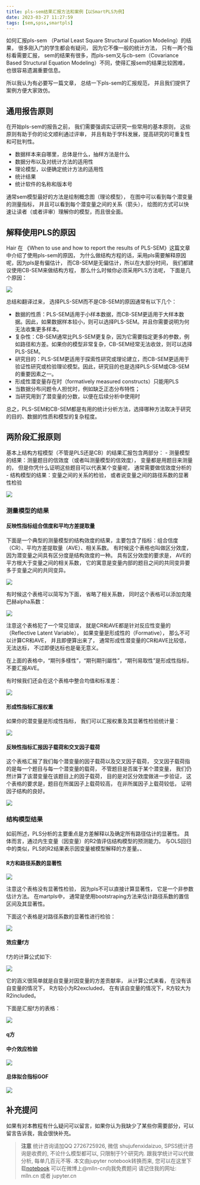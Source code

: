 ```yaml
---
title: pls-sem结果汇报方法和案例【以SmartPLS为例】
date: 2023-03-27 11:27:59
tags: [sem,spss,smartpls]
---
```


如何汇报pls-sem （Partial Least Square Structural Equation Modeling）的结果， 很多刚入门的学生都会有疑问，
因为它不像一般的统计方法， 只有一两个指标看需要汇报，
sem的结果有很多，而pls-sem又与cb-sem（Covariance Based Structural Equation Modeling）不同，使得汇报sem的结果比较困难，
也很容易遗漏重要信息。

所以我认为有必要写一篇文章， 总结一下pls-sem的汇报规范， 并且我们提供了案例方便大家效仿。

<!-- more -->

## 通用报告原则

在开始pls-sem的报告之前， 我们需要强调实证研究一些常用的基本原则， 这些原则有助于你的论文顺利通过评审，
并且有助于学科发展，提高研究的可重复性和可批判性。

- 数据样本来自哪里，总体是什么，抽样方法是什么
- 数据分布以及对统计方法的适用性
- 理论模型，以便确定统计方法的适用性
- 统计结果
- 统计软件的名称和版本号

通常sem模型最好的方法是绘制概念图（理论模型），
在图中可以看到每个潜变量的测量指标， 并且可以看到每个潜变量之间的关系（箭头），
绘图的方式可以快速让读者（或者评审）理解你的模型，而且很全面。

## 解释使用PLS的原因

Hair 在 《When to use and how to report the results of PLS-SEM》这篇文章中介绍了使用pls-sem的原因， 
为什么做结构方程的话，采用pls需要解释原因呢，因为pls是有偏估计， 而CB-SEM是无偏估计，所以在大部分时间，
我们都建议使用CB-SEM来做结构方程， 那么什么时候你必须采用PLS方法呢， 下面是几个原因：

<img src="imgs/使用pl-sem的原因.png">

总结和翻译过来， 选择PLS-SEM而不是CB-SEM的原因通常有以下几个：

- 数据的性质：PLS-SEM适用于小样本数据，而CB-SEM更适用于大样本数据。因此，如果数据样本较小，则可以选择PLS-SEM。并且你需要说明为何无法收集更多样本。
- 复杂性：CB-SEM通常比PLS-SEM更复杂，因为它需要指定更多的参数，例如路径和方差。如果你的模型非常复杂，CB-SEM经常无法收敛，则可以选择PLS-SEM。
- 研究目的：PLS-SEM更适用于探索性研究或理论建立，而CB-SEM更适用于验证性研究或检验理论模型。因此，研究目的也是选择PLS-SEM或CB-SEM的重要因素之一。
- 形成性潜变量存在时（formatively measured constructs）只能用PLS
- 当数据分布问题令人担忧时，例如缺乏正态分布特性；
- 当研究用到了潜变量的分数，以便在后续分析中使用时

总之，PLS-SEM和CB-SEM都是有用的统计分析方法，选择哪种方法取决于研究的目的、数据的性质和模型的复杂程度。

## 两阶段汇报原则

基本上结构方程模型（不管是PLS还是CB）的结果汇报包含两部分：
    - 测量模型的结果：测量题目的信效度（或者叫测量模型的信效度）， 变量都是用题目来测量的， 但是你凭什么证明这些题目可以代表某个变量呢， 通常需要做信效度分析的
    - 结构模型的结果：变量之间的关系的检验， 或者说变量之间的路径系数的显著性检验

<img src="imgs/模型图.png">

### 测量模型的结果

#### 反映性指标组合信度和平均方差提取量

下面是一个典型的测量模型的结构效度的结果，主要包含了指标：组合信度（CR）、平均方差提取量（AVE）、相关系数。
有时候这个表格也叫做区分效度， 因为潜变量之间具有区分度是结构效度的一种。 具有区分效度的要求是， AVE的平方根大于变量之间的相关系数，
它的寓意是变量内部的题目之间的共同变异要多于变量之间的共同变异。

<img src="imgs/测量模型信效度检验.png">

有时候这个表格可以简写为下面， 省略了相关系数， 同时这个表格可以添加克隆巴赫alpha系数：

<img src="imgs/平均方差提取量.png">

注意这个表格犯了一个常见错误， 就是CR和AVE都是针对反应性变量的（Reflective Latent Variable）， 
如果变量是形成性的（Formative）， 那么不可以计算CR和AVE， 并且即便算出来了， 通常形成性潜变量的CR和AVE比较低，无法达标，
不过即便达标也是毫无意义。

在上面的表格中，“期刊多樣性”，“期刊期刊屬性”，“期刊易取性”是形成性指标，不要汇报AVE。

有时候我们还会在这个表格中整合均值和标准差：

<img src="imgs/ave-cr-mean-correlation-sd.png">

#### 形成性指标汇报权重

如果你的潜变量是形成性指标， 我们可以汇报权重及其显著性检验统计量：

<img src="imgs/OUTER WEIGHT IN FORMATIVE Indicators.png">

#### 反映性指标汇报因子载荷和交叉因子载荷

这个表格汇报了我们每个潜变量的因子载荷以及交叉因子载荷，
交叉因子载荷指的是每一个题目与每一个潜变量的载荷，
不管题目是否属于某个潜变量， 我们仍然计算了该潜变量在该题目上的因子载荷，
目的是对区分效度做进一步验证， 这个表格的要求是，题目在所属因子上载荷较高，
在非所属因子上载荷较低， 证明因子结构的良好。

<img src="imgs/loadings-and-cross.png">

### 结构模型结果

如前所述，PLS分析的主要重点是方差解释以及确定所有路径估计的显著性。
具体而言，通过内生变量（因变量）的R2值评估结构模型的预测能力。
与OLS回归中的类似，PLS的R2结果表示因变量被模型解释的方差量。、

#### R方和路径系数的显著性

<img src="imgs/r-square.png">

注意这个表格没有显著性检验， 因为pls不可以直接计算显著性， 它是一个非参数估计方法。
在martpls中， 通常是使用bootstraping方法来估计路径系数的置信区间及其显著性。

下面这个表格是对路径系数的显著性进行检验：

<img src="imgs/coefficient-test.png">

#### 效应量f方

f方的计算公式如下:

<img src="imgs/f-formula.png">

它的涵义很简单就是自变量对因变量的方差贡献率， 
从计算公式来看， 在没有该自变量的情况下， R方较小为R2excluded，
在有该自变量的情况下，R方较大为R2included。

下面是汇报f方的表格：

<img src="imgs/effect-size-f.png">

#### q方



#### 中介效应检验

<img src="imgs/MEDIATOR ANALYSIS.png">

#### 总体拟合指标GOF

<img src="imgs/gof拟合指标.png">

## 补充提问

如果有对本教程有什么疑问可以留言，如果你认为我缺少了某些你需要部分，可以留言告诉我，我会很快补充。


> **注意**
> 统计咨询请加QQ 2726725926, 微信 shujufenxidaizuo,  SPSS统计咨询是收费的, 不论什么模型都可以, 只限制于1个研究内. 
> 跟我学统计可以代做分析, 每单几百元不等. 
> 本文由jupyter notebook转换而来, 您可以在这里下载[notebook](pls-sem结果汇报方法和案例.ipynb)
> 可以在微博上@mlln-cn向我免费题问
> 请记住我的网址: mlln.cn 或者 jupyter.cn
